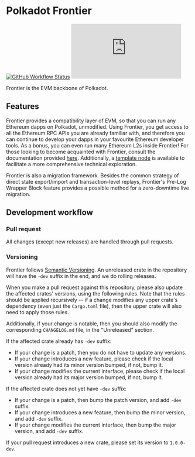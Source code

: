 # Polkadot Frontier

[![GitHub Workflow Status](https://img.shields.io/github/actions/workflow/status/paritytech/frontier/test.yml)](https://github.com/paritytech/frontier/actions)
[![Matrix](https://img.shields.io/matrix/frontier:matrix.org)](https://matrix.to/#/#frontier:matrix.org)

Frontier is the EVM backbone of Polkadot.

## Features

Frontier provides a compatibility layer of EVM, so that you can run any Ethereum dapps on Polkadot, unmodified.
Using Frontier, you get access to all the Ethereum RPC APIs you are already familiar with, and therefore you can continue to develop your dapps in your favourite Ethereum developer tools.
As a bonus, you can even run many Ethereum L2s inside Frontier!
For those looking to become acquainted with Frontier, consult the documentation provided [here](./docs).
Additionally, a [template node](./template/README.md) is available to facilitate a more comprehensive technical exploration.

Frontier is also a migration framework.
Besides the common strategy of direct state export/import and transaction-level replays, Frontier's Pre-Log Wrapper Block feature provides a possible method for a zero-downtime live migration.

## Development workflow

### Pull request

All changes (except new releases) are handled through pull requests.

### Versioning

Frontier follows [Semantic Versioning](https://semver.org/).
An unreleased crate in the repository will have the `-dev` suffix in the end, and we do rolling releases.

When you make a pull request against this repository, please also update the affected crates' versions, using the following rules.
Note that the rules should be applied recursively -- if a change modifies any upper crate's dependency (even just the `Cargo.toml` file),
then the upper crate will also need to apply those rules.

Additionally, if your change is notable, then you should also modify the corresponding `CHANGELOG.md` file, in the "Unreleased" section.

If the affected crate already has `-dev` suffix:

* If your change is a patch, then you do not have to update any versions.
* If your change introduces a new feature, please check if the local version already had its minor version bumped, if not, bump it.
* If your change modifies the current interface, please check if the local version already had its major version bumped, if not, bump it.

If the affected crate does not yet have `-dev` suffix:

* If your change is a patch, then bump the patch version, and add `-dev` suffix.
* If your change introduces a new feature, then bump the minor version, and add `-dev` suffix.
* If your change modifies the current interface, then bump the major version, and add `-dev` suffix.

If your pull request introduces a new crate, please set its version to `1.0.0-dev`.
